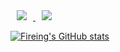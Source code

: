 
<a href="https://instagram.com/alpox.dev">
    <img 
        src="http://img.shields.io/badge/-Instagram-black?style=flat&logo=Instagram&link=https://instagram.com/gimd82368/"
        style="height : auto; margin-left : 10px; margin-right : 10px;"/>
</a>
<a href="">
    <img 
        src="http://img.shields.io/badge/-fireing123%20Blog-655ced?style=flat&logo=github&link="
        style="height : auto; margin-left : 10px; margin-right : 10px;"/>
</a>

[![Fireing's GitHub stats](https://github-readme-stats.vercel.app/api?username=fireing123&count_private=true&show_icons=true&theme=chartreuse-dark&show_icons=true)](https://github.com/anuraghazra/github-readme-stats)

